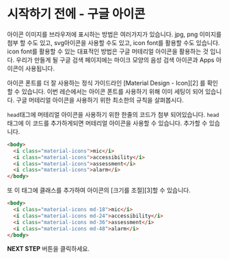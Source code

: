 # 시작하기 전에 - 구글 아이콘
아이콘 이미지를 브라우저에 표시하는 방법은 여러가지가 있습니다. jpg, png 이미지를 첨부 할 수도 있고, svg아이콘을 사용할 수도 있고, icon font를 활용할 수도 있습니다. icon font를 활용할 수 있는 대표적인 방법은 구글 머테리얼 아이콘을 활용하는 것 입니다. 우리가 만들게 될 구글 검색 페이지에는 마이크 모양의 음성 검색 아이콘과 Apps 아이콘이 사용됩니다.

아이콘 폰트를 더 잘 사용하는 정식 가이드라인 [Material Design - Icon][2] 를 확인할 수 있습니다. 이번 레슨에서는 아이콘 폰트를 사용하기 위해 이미 세팅이 되어 있습니다. 구글 머테리얼 아이콘을 사용하기 위한 최소한의 규칙을 살펴봅시다.

`head`태그에 머테리얼 아이콘을 사용하기 위한 한줄의 코드가 첨부 되어있습니다. `head`태그에 이 코드를 추가하게되면 머테리얼 아이콘을 사용할 수 있습니다. 추가할 수 있습니다. 

```html
<body>
  <i class="material-icons">mic</i>
  <i class="material-icons">accessibility</i>
  <i class="material-icons">assessment</i>
  <i class="material-icons">alarm</i>    
</body>
```

또 이 태그에 클래스를 추가하여 아이콘의 [크기를 조절][3]할 수 있습니다. 
```html
<body>
  <i class="material-icons md-18">mic</i>
  <i class="material-icons md-24">accessibility</i>
  <i class="material-icons md-36">assessment</i>
  <i class="material-icons md-48">alarm</i>
</body>
```




**NEXT STEP** 버튼을 클릭하세요.
